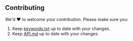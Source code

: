 ## Contributing

We'd ❤️ to welcome your contribution. Please make sure you:

1.  Keep [keywords.txt](../keywords.txt) up to date with your changes.
2.  Keep [API.md](../API.md) up to date with your changes.
